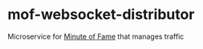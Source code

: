 # mof-websocket-distributor

Microservice for [Minute of Fame](https://github.com/Gr0up10/minute-of-fame) that manages traffic
